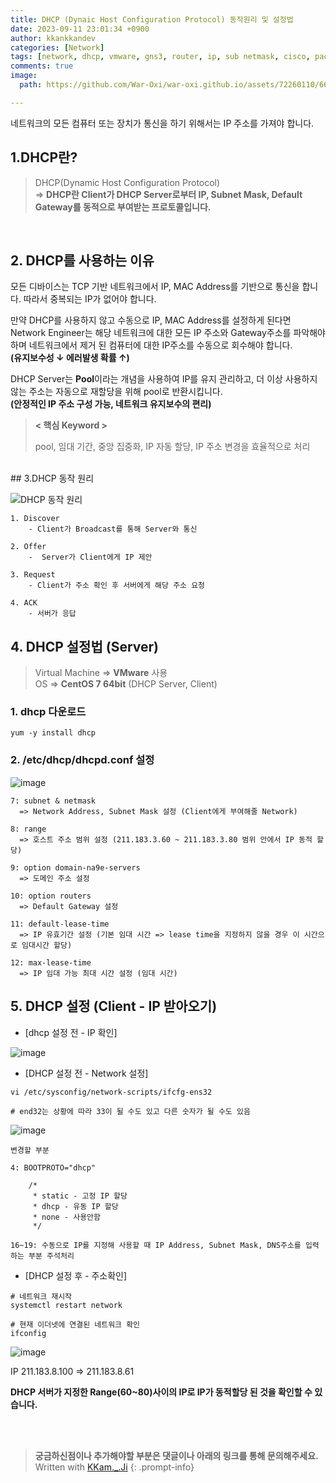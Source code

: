 ```yaml
---
title: DHCP (Dynaic Host Configuration Protocol) 동작원리 및 설정법
date: 2023-09-11 23:01:34 +0900
author: kkankkandev
categories: [Network]
tags: [network, dhcp, vmware, gns3, router, ip, sub netmask, cisco, packet, tracer, packet tracer]     # TAG names should always be lowercase
comments: true
image: 
  path: https://github.com/War-Oxi/war-oxi.github.io/assets/72260110/66468fb7-45f6-4098-8967-5da9f215c7f5

---
```

네트워크의 모든 컴퓨터 또는 장치가 통신을 하기 위해서는 IP 주소를 가져야 합니다.

## 1.DHCP란?

> DHCP(Dynamic Host Configuration Protocol)   
> => **DHCP란 Client가 DHCP Server로부터 IP, Subnet Mask, Default Gateway를 동적으로 부여받는 프로토콜입니다.**

<br>

## 2. DHCP를 사용하는 이유
모든 디바이스는 TCP 기반 네트워크에서 IP, MAC Address를 기반으로 통신을 합니다. 따라서 중복되는 IP가 없어야 합니다.  

만약 DHCP를 사용하지 않고 수동으로 IP, MAC Address를 설정하게 된다면 Network Engineer는 해당 네트워크에 대한 모든 IP 주소와 Gateway주소를 파악해야 하며 네트워크에서 제거 된 컴퓨터에 대한 IP주소를 수동으로 회수해야 합니다.  
**(유지보수성 ↓ 에러발생 확률 ↑)**

DHCP Server는 **Pool**이라는 개념을 사용하여 IP를 유지 관리하고, 더 이상 사용하지 않는 주소는 자동으로 재할당을 위해 pool로 반환시킵니다.  
**(안정적인 IP 주소 구성 가능, 네트워크 유지보수의 편리)**


> **< 핵심 Keyword >**
> 
> pool, 임대 기간, 중앙 집중화, IP 자동 할당, IP 주소 변경을 효율적으로 처리
  
<br>
## 3.DHCP 동작 원리


![DHCP 동작 원리](https://github.com/War-Oxi/war-oxi.github.io/assets/72260110/66468fb7-45f6-4098-8967-5da9f215c7f5)

```
1. Discover 
    - Client가 Broadcast를 통해 Server와 통신

2. Offer 
    -  Server가 Client에게 IP 제안

3. Request
    - Client가 주소 확인 후 서버에게 해당 주소 요청

4. ACK
    - 서버가 응답
```

## 4. DHCP 설정법 (Server)
> Virtual Machine => **VMware** 사용  
> OS => **CentOS 7 64bit** (DHCP Server, Client)


### 1. dhcp 다운로드
```
yum -y install dhcp
```

### 2. /etc/dhcp/dhcpd.conf 설정

![image](https://github.com/War-Oxi/war-oxi.github.io/assets/72260110/77fe2a9e-7ede-4586-9ce0-08f8839b1b20)

```
7: subnet & netmask
  => Network Address, Subnet Mask 설정 (Client에게 부여해줄 Network)

8: range
  => 호스트 주소 범위 설정 (211.183.3.60 ~ 211.183.3.80 범위 안에서 IP 동적 할당)

9: option domain-na9e-servers
  => 도메인 주소 설정

10: option routers
  => Default Gateway 설정

11: default-lease-time
  => IP 유효기간 설정 (기본 임대 시간 => lease time을 지정하지 않을 경우 이 시간으로 임대시간 할당)

12: max-lease-time
  => IP 임대 가능 최대 시간 설정 (임대 시간)
```

## 5. DHCP 설정 (Client - IP 받아오기)

- [dhcp 설정 전 - IP 확인]

![image](https://github.com/War-Oxi/war-oxi.github.io/assets/72260110/c8e21e44-1b62-441e-b243-b0acbecb4bd1)

- [DHCP 설정 전 - Network 설정]

```
vi /etc/sysconfig/network-scripts/ifcfg-ens32  

# end32는 상황에 따라 33이 될 수도 있고 다른 숫자가 될 수도 있음
```  

![image](https://github.com/War-Oxi/war-oxi.github.io/assets/72260110/aea4c549-4fd2-42d2-b2ec-fbbb2f24eab7)

```
변경할 부분

4: BOOTPROTO="dhcp"
  
    /*
     * static - 고정 IP 할당 
     * dhcp - 유동 IP 할당
     * none - 사용안함
     */

16~19: 수동으로 IP를 지정해 사용할 때 IP Address, Subnet Mask, DNS주소를 입력하는 부분 주석처리
```

- [DHCP 설정 후 - 주소확인]


```
# 네트워크 재시작
systemctl restart network

# 현재 이더넷에 연결된 네트워크 확인
ifconfig
```

![image](https://github.com/War-Oxi/war-oxi.github.io/assets/72260110/13702f4d-46c8-4ed8-8767-97cd78e2c668)

IP 211.183.8.100 => 211.183.8.61 

**DHCP 서버가 지정한 Range(60~80)사이의 IP로 IP가 동적할당 된 것을 확인할 수 있습니다.**

<br><br>

> <strong>궁금하신점이나 추가해야할 부분은 댓글이나 아래의 링크를 통해 문의해주세요.</strong>
> Written with [KKam.\_\.Ji](https://www.instagram.com/kkam._.ji/)
{: .prompt-info}